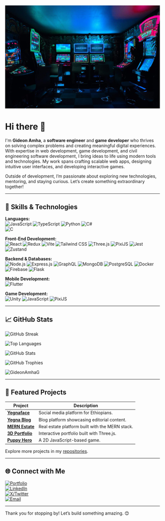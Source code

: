 ![Cover](https://github.com/GideonAmhaG/GideonAmhaG/blob/main/carl-raw-m3hn2Kn5Bns-unsplash-min-min-compressed-min.jpg)

# Hi there 👋

I'm **Gideon Amha**, a **software engineer** and **game developer** who thrives on solving complex problems and creating meaningful digital experiences. With expertise in web development, game development, and civil engineering software development, I bring ideas to life using modern tools and technologies. My work spans crafting scalable web apps, designing intuitive user interfaces, and developing interactive games.

Outside of development, I’m passionate about exploring new technologies, mentoring, and staying curious. Let’s create something extraordinary together!

---

## 🚀 Skills & Technologies

**Languages:**  
![JavaScript](https://img.shields.io/badge/JavaScript-F7DF1E?style=for-the-badge&logo=javascript&logoColor=black) 
![TypeScript](https://img.shields.io/badge/TypeScript-007ACC?style=for-the-badge&logo=typescript&logoColor=white) 
![Python](https://img.shields.io/badge/Python-3776AB?style=for-the-badge&logo=python&logoColor=white) 
![C#](https://img.shields.io/badge/C%23-239120?style=for-the-badge&logo=csharp&logoColor=white)  
![C](https://img.shields.io/badge/C-00599C?style=for-the-badge&logo=c&logoColor=white)

**Front-End Development:**  
![React](https://img.shields.io/badge/React-61DAFB?style=for-the-badge&logo=react&logoColor=black) ![Redux](https://img.shields.io/badge/Redux-764ABC?style=for-the-badge&logo=redux&logoColor=white) ![Vite](https://img.shields.io/badge/Vite-646CFF?style=for-the-badge&logo=vite&logoColor=white) ![Tailwind CSS](https://img.shields.io/badge/Tailwind%20CSS-06B6D4?style=for-the-badge&logo=tailwind-css&logoColor=white) ![Three.js](https://img.shields.io/badge/Three.js-000000?style=for-the-badge&logo=three.js&logoColor=white) ![PixiJS](https://img.shields.io/badge/PixiJS-DF2D2D?style=for-the-badge&logo=pixijs&logoColor=white) ![Jest](https://img.shields.io/badge/Jest-C21325?style=for-the-badge&logo=jest&logoColor=white) ![Zustand](https://img.shields.io/badge/Zustand-FF007A?style=for-the-badge&logo=zustand&logoColor=white)

**Backend & Databases:**  
![Node.js](https://img.shields.io/badge/Node.js-339933?style=for-the-badge&logo=node.js&logoColor=white) ![Express.js](https://img.shields.io/badge/Express.js-000000?style=for-the-badge&logo=express&logoColor=white) ![GraphQL](https://img.shields.io/badge/GraphQL-E10098?style=for-the-badge&logo=graphql&logoColor=white) ![MongoDB](https://img.shields.io/badge/MongoDB-47A248?style=for-the-badge&logo=mongodb&logoColor=white) ![PostgreSQL](https://img.shields.io/badge/PostgreSQL-4169E1?style=for-the-badge&logo=postgresql&logoColor=white) ![Docker](https://img.shields.io/badge/Docker-2496ED?style=for-the-badge&logo=docker&logoColor=white) ![Firebase](https://img.shields.io/badge/Firebase-FFCA28?style=for-the-badge&logo=firebase&logoColor=black) ![Flask](https://img.shields.io/badge/Flask-000000?style=for-the-badge&logo=flask&logoColor=white)

**Mobile Development:**  
![Flutter](https://img.shields.io/badge/Flutter-02569B?style=for-the-badge&logo=flutter&logoColor=white)

**Game Development:**  
![Unity](https://img.shields.io/badge/Unity-000000?style=for-the-badge&logo=unity&logoColor=white) 
![JavaScript](https://img.shields.io/badge/JavaScript-F7DF1E?style=for-the-badge&logo=javascript&logoColor=black) 
![PixiJS](https://img.shields.io/badge/PixiJS-9D8B8C?style=for-the-badge&logo=pixijs&logoColor=white)

---

## 📈 GitHub Stats

![GitHub Streak](https://github-readme-streak-stats.herokuapp.com/?user=GideonAmhaG&theme=dark&hide_border=false)

![Top Languages](https://github-readme-stats.vercel.app/api/top-langs/?username=GideonAmhaG&theme=dark&hide_border=false&include_all_commits=true&count_private=true&layout=compact)

![GitHub Stats](https://github-readme-stats.vercel.app/api?username=GideonAmhaG&theme=dark&hide_border=false&include_all_commits=true&count_private=true)

<p align="left">
    <img src="https://github-profile-trophy.vercel.app/?username=GideonAmhaG&theme=onedark&no-frame=false&margin-w=10&margin-h=10&column=4" alt="GitHub Trophies"/>
</p>

<p align="left"> <img src="https://komarev.com/ghpvc/?username=GideonAmhaG&label=Profile%20views&color=0e75b6&style=flat" alt="GideonAmhaG" /> </p>

---

## 🌟 Featured Projects

| Project | Description |
|---------|-------------|
| [**Yegnaface**](https://github.com/GideonAmhaG/yegna-face) | Social media platform for Ethiopians. |
| [**Yegna Blog**](https://github.com/GideonAmhaG/yegna-blog) | Blog platform showcasing editorial content. |
| [**MERN Estate**](https://github.com/GideonAmhaG/MERN-estate) | Real estate platform built with the MERN stack. |
| [**3D Portfolio**](https://github.com/GideonAmhaG/my_portfolio) | Interactive portfolio built with Three.js. |
| [**Puppy Hero**](https://puppyhero.phaedrusstudios.com/) | A 2D JavaScript-based game. |


Explore more projects in my [repositories](https://github.com/GideonAmhaG/portfolio).

---

## 🌐 Connect with Me

[![Portfolio](https://img.shields.io/badge/Portfolio-3E7C17?style=for-the-badge&logo=website&logoColor=white)](https://portfolio.phaedrusstudios.com/)  
[![LinkedIn](https://img.shields.io/badge/LinkedIn-0077B5?style=for-the-badge&logo=linkedin&logoColor=white)](https://www.linkedin.com/in/gideon-amha-g/)  
[![X/Twitter](https://img.shields.io/badge/X/Twitter-1DA1F2?style=for-the-badge&logo=twitter&logoColor=white)](https://x.com/GideonAmha)  
[![Email](https://img.shields.io/badge/Email-D14836?style=for-the-badge&logo=gmail&logoColor=white)](mailto:gideonamha@gmail.com)

---

Thank you for stopping by! Let’s build something amazing. 😊
